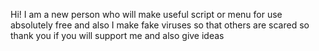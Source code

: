 Hi! I am a new person who will make useful script or menu for use absolutely free and also I make fake viruses so that others are scared so thank you if you will support me and also give ideas
